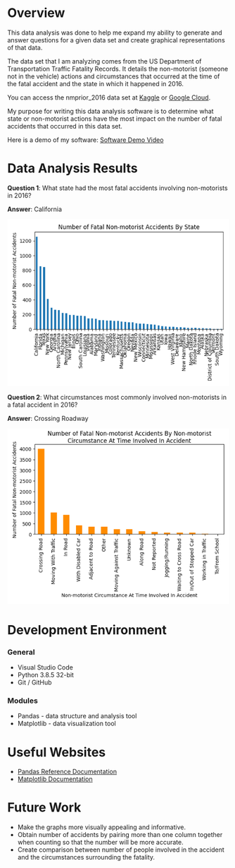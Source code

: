 # Overview

This data analysis was done to help me expand my ability to generate and answer questions for a given data set and create graphical representations of that data.

The data set that I am analyzing comes from the US Department of Transportation Traffic Fatality Records. It details the non-motorist (someone not in the vehicle) actions and circumstances that occurred at the time of the fatal accident and the state in which it happened in 2016.

You can access the nmprior_2016 data set at [Kaggle](https://www.kaggle.com/usdot/nhtsa-traffic-fatalities?select=nmprior_2016) or [Google Cloud](https://console.cloud.google.com/bigquery?project=database-301502&p=bigquery-public-data&d=nhtsa_traffic_fatalities&t=nmprior_2016&page=table).

My purpose for writing this data analysis software is to determine what state or non-motorist actions have the most impact on the number of fatal accidents that occurred in this data set.

Here is a demo of my software: [Software Demo Video](https://www.youtube.com/watch?v=38GxWPr9Hj8)

# Data Analysis Results

**Question 1**: What state had the most fatal accidents involving non-motorists in 2016?

**Answer**: California

![Image of First Graph](figure_1.png)

**Question 2**: What circumstances most commonly involved non-motorists in a fatal accident in 2016?

**Answer**: Crossing Roadway

![Image of Second Graph](figure_2.png)

# Development Environment

### **General**

* Visual Studio Code
* Python 3.8.5 32-bit
* Git / GitHub

### **Modules**

* Pandas - data structure and analysis tool
* Matplotlib - data visualization tool

# Useful Websites

* [Pandas Reference Documentation](https://pandas.pydata.org/pandas-docs/stable/reference/index.html)
* [Matplotlib Documentation](https://matplotlib.org/contents.html)

# Future Work

* Make the graphs more visually appealing and informative.
* Obtain number of accidents by pairing more than one column together when counting so that the number will be more accurate.
* Create comparison between number of people involved in the accident and the circumstances surrounding the fatality.
